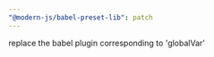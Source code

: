 ```yaml
---
"@modern-js/babel-preset-lib": patch
---
```


replace the babel plugin corresponding to 'globalVar'
